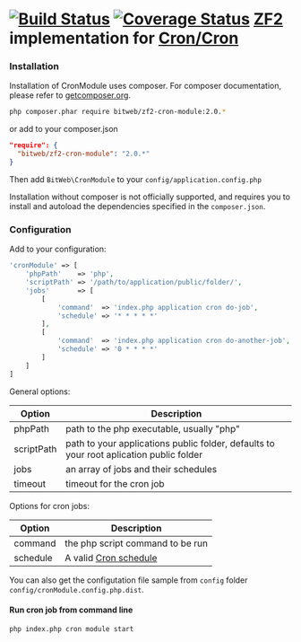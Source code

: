 [![Build Status](https://travis-ci.org/BitWeb/zf2-cron-module.svg?branch=master)](https://travis-ci.org/BitWeb/zf2-cron-module)
[![Coverage Status](https://coveralls.io/repos/BitWeb/zf2-cron-module/badge.png?branch=development)](https://coveralls.io/r/BitWeb/zf2-cron-module?branch=master)
[ZF2](https://github.com/zendframework/zf2) implementation for [Cron/Cron](https://github.com/Cron/Cron)
===============

### Installation

Installation of CronModule uses composer. For composer documentation, please refer to
[getcomposer.org](http://getcomposer.org/).

```sh
php composer.phar require bitweb/zf2-cron-module:2.0.*
```

or add to your composer.json
```json
"require": {
  "bitweb/zf2-cron-module": "2.0.*"
}
```

Then add `BitWeb\CronModule` to your `config/application.config.php`

Installation without composer is not officially supported, and requires you to install and autoload
the dependencies specified in the `composer.json`.

### Configuration

Add to your configuration:

```php
'cronModule' => [
    'phpPath'    => 'php',
    'scriptPath' => '/path/to/application/public/folder/',
    'jobs'       => [
        [
            'command'  => 'index.php application cron do-job',
            'schedule' => '* * * * *'
        ],
        [
            'command'  => 'index.php application cron do-another-job',
            'schedule' => '0 * * * *'
        ]
    ]
]
```

General options: 

| Option | Description |
|--------|-------------|
| phpPath | path to the php executable, usually "php" |
| scriptPath | path to your applications public folder, defaults to your root aplication public folder |
| jobs | an array of jobs and their schedules |
| timeout | timeout for the cron job |

Options for cron jobs:

| Option | Description |
|--------|-------------|
| command | the php script command to be run |
| schedule | A valid [Cron schedule](https://en.wikipedia.org/wiki/Cron) |


You can also get the configutation file sample from `config` folder `config/cronModule.config.php.dist`.


#### Run cron job from command line
```sh
php index.php cron module start
```
